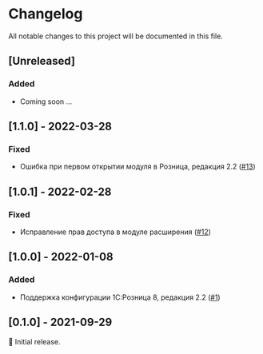 # Changelog

All notable changes to this project will be documented in this file.

## [Unreleased]

### Added
- Coming soon ...

## [1.1.0] - 2022-03-28

### Fixed

- Ошибка при первом открытии модуля в Розница, редакция 2.2 ([#13](https://github.com/legendcity/legendcity-1c/issues/13))

## [1.0.1] - 2022-02-28

### Fixed

- Исправление прав доступа в модуле расширения ([#12](https://github.com/legendcity/legendcity-1c/issues/12))

## [1.0.0] - 2022-01-08

### Added

- Поддержка конфигурации 1С:Розница 8, редакция 2.2 ([#1](https://github.com/legendcity/legendcity-1c/issues/1))

## [0.1.0] - 2021-09-29

:seedling: Initial release.
